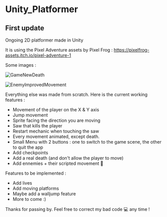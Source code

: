 # Unity_Platformer

## First update

Ongoing 2D platformer made in Unity

It is using the Pixel Adventure assets by Pixel Frog : https://pixelfrog-assets.itch.io/pixel-adventure-1

Some images :

![GameNewDeath](https://user-images.githubusercontent.com/85309955/121012728-4fa37180-c798-11eb-9c41-44b544de2964.gif)

![EnemyImprovedMovement](https://user-images.githubusercontent.com/85309955/121051591-dae12f00-c7b9-11eb-855a-9db3acac31bc.gif)

Everything else was made from scratch.
Here is the current working features :
- Movement of the player on the X & Y axis
- Jump movement
- Sprite facing the direction you are moving
- Saw that kills the player
- Restart mechanic when touching the saw
- Every movement animated, except death.
- Small Menu with 2 buttons : one to switch to the game scene, the other to quit the app
- Add checkpoints
- Add a real death (and don't allow the player to move)
- Add ennemies + their scripted movement 🎊

Features to be implemented :
- Add lives
- Add moving platforms
- Maybe add a walljump feature
- More to come :)

Thanks for passing by. Feel free to correct my bad code 💻 any time !